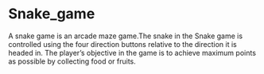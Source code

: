 # Snake_game
A snake game is an arcade maze game.The snake in the Snake game is controlled using the four direction buttons relative to the direction it is headed in. The player’s objective in the game is to achieve maximum points as possible by collecting food or fruits.
